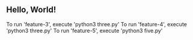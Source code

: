 ## Hello, World!

To run 'feature-3', execute 'python3 three.py'
To run 'feature-4', execute 'python3 three.py'
To run 'feature-5', execute 'python3 five.py'


